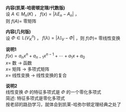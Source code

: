 **内容(凯莱-哈密顿定理/代数版)**  
设 $A\in M_n(K)$ ， $f(x)=|\lambda E_n-A_n|$ ，  
则 $f(A)=$ 零矩阵  
  
**内容(几何版)**  
设 $\Phi\in\mathbb{L}(V_K^n)$ ， $f(\lambda)=|\lambda\mathbb{I}_V-\Phi|$ ，则 $f(\Phi)=$ 零线性变换  
  
**说明1**  
 $f(x)=a_nx^n+a_{n-1}x^{n-1}+\cdots+a_1x+a_0$  
 $x=$ 数 $\longrightarrow$ 函数  
 $x=$ 矩阵 $\longrightarrow$ 多项式矩阵  
 $x=$ 线性变换 $\longrightarrow$ 线性变换的复合  
  
**说明2**  
线性变换 $\Phi$ 的特征多项式是 $\Phi$ 的一个零化多项式  
简述: 特征多项式是零化多项式  
按老邱的路劲学习，就体会到凯莱-哈弥尔顿定理经典之处了  
